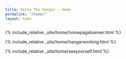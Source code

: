 ```yaml
---
title: Delta The Hangar - Home
permalink: "/home/"
layout: home
---
```


{% include_relative _site/home/homepagebanner.html %}

{% include_relative _site/home/hangarworking.html %}

{% include_relative _site/home/seeyourself.html %}